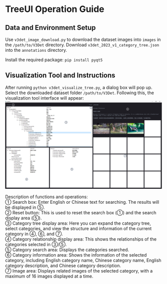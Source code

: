 # TreeUI Operation Guide

## Data and Environment Setup

Use `v3det_image_download.py` to download the dataset images into `images` in the `/path/to/V3Det` directory. 
Download `v3det_2023_v1_category_tree.json` into the `annotations` directory.

Install the required package: `pip install pyqt5`

## Visualization Tool and Instructions
After running `python v3det_visualize_tree.py`, a dialog box will pop up. Select the downloaded dataset folder `/path/to/V3Det`. Following this, the visualization tool interface will appear:
![view.png](images/visual_tree.png)

Description of functions and operations:\
① Search box: Enter English or Chinese text for searching. The results will be displayed in ⑤.\
② Reset button: This is used to reset the search box (①) and the search display area (⑤).\
③ Category tree display area: Here you can expand the category tree, select categories, and view the structure and information of the current category in ④, ⑥, and ⑦.\
④ Category relationship display area: This shows the relationships of the categories selected in ③/⑤.\
⑤ Category search area: Displays the categories searched.\
⑥ Category information area: Shows the information of the selected category, including English category name, Chinese category name, English category description, and Chinese category description.\
⑦ Image area: Displays related images of the selected category, with a maximum of 16 images displayed at a time.
